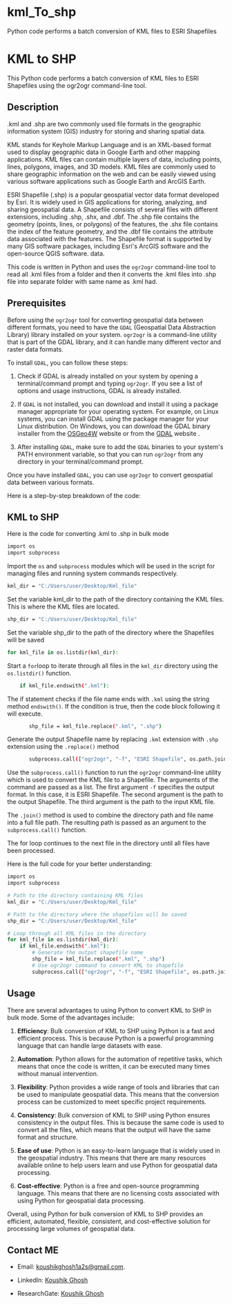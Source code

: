 # kml_To_shp
Python code performs a batch conversion of KML files to ESRI Shapefiles
# KML to SHP

This Python code performs a batch conversion of KML files to ESRI Shapefiles using the ogr2ogr command-line tool.

## Description
.kml and .shp are two commonly used file formats in the geographic information system (GIS) industry for storing and sharing spatial data.

KML stands for Keyhole Markup Language and is an XML-based format used to display geographic data in Google Earth and other mapping applications. KML files can contain multiple layers of data, including points, lines, polygons, images, and 3D models. KML files are commonly used to share geographic information on the web and can be easily viewed using various software applications such as Google Earth and ArcGIS Earth.

ESRI Shapefile (.shp) is a popular geospatial vector data format developed by Esri. It is widely used in GIS applications for storing, analyzing, and sharing geospatial data. A Shapefile consists of several files with different extensions, including .shp, .shx, and .dbf. The .shp file contains the geometry (points, lines, or polygons) of the features, the .shx file contains the index of the feature geometry, and the .dbf file contains the attribute data associated with the features. The Shapefile format is supported by many GIS software packages, including Esri's ArcGIS software and the open-source QGIS software. data.

This code is written in Python and uses the `ogr2ogr` command-line tool to read all .kml files from a folder and then it converts the .kml files into .shp file into separate folder with same name as .kml had.
## Prerequisites
Before using the `ogr2ogr` tool for converting geospatial data between different formats, you need to have the `GDAL` (Geospatial Data Abstraction Library) library installed on your system. `ogr2ogr` is a command-line utility that is part of the GDAL library, and it can handle many different vector and raster data formats.

To install `GDAL`, you can follow these steps:

1. Check if GDAL is already installed on your system by opening a terminal/command prompt and typing `ogr2ogr`. If you see a list of options and usage instructions, GDAL is already installed.

2. If `GDAL` is not installed, you can download and install it using a package manager appropriate for your operating system. For example, on Linux systems, you can install GDAL using the package manager for your Linux distribution. On Windows, you can download the GDAL binary installer from the [OSGeo4W](https://trac.osgeo.org/osgeo4w/) website  or from the [GDAL](https://gdal.org/download.html) website .

3. After installing `GDAL`, make sure to add the `GDAL` binaries to your system's PATH environment variable, so that you can run `ogr2ogr` from any directory in your terminal/command prompt.

Once you have installed `GDAL`, you can use `ogr2ogr` to convert geospatial data between various formats.

Here is a step-by-step breakdown of the code:

## KML to SHP
Here is the code for converting .kml to .shp in bulk mode
```bash
import os
import subprocess
```
Import the `os` and `subprocess` modules which will be used in the script for managing files and running system commands respectively.
```bash
kml_dir = "C:/Users/user/Desktop/Kml_file"
```
Set the variable kml_dir to the path of the directory containing the KML files. This is where the KML files are located.
```bash
shp_dir = "C:/Users/user/Desktop/Kml_file"
```
Set the variable shp_dir to the path of the directory where the Shapefiles will be saved
```bash
for kml_file in os.listdir(kml_dir):
```
Start a `for`loop to iterate through all files in the `kml_dir` directory using the `os.listdir()` function.

```bash
    if kml_file.endswith(".kml"):
```
The if statement checks if the file name ends with `.kml` using the string method `endswith()`. If the condition is true, then the code block following it will execute.
```bash
       shp_file = kml_file.replace(".kml", ".shp")
```
Generate the output Shapefile name by replacing `.kml` extension with `.shp` extension using the `.replace()` method

```bash
       subprocess.call(["ogr2ogr", "-f", "ESRI Shapefile", os.path.join(shp_dir, shp_file), os.path.join(kml_dir, kml_file)])
```
Use the `subprocess.call()` function to run the `ogr2ogr` command-line utility which is used to convert the KML file to a Shapefile. The arguments of the command are passed as a list. The first argument `-f` specifies the output format. In this case, it is ESRI Shapefile. The second argument is the path to the output Shapefile. The third argument is the path to the input KML file.

The `.join()` method is used to combine the directory path and file name into a full file path. The resulting path is passed as an argument to the `subprocess.call()` function.

The for loop continues to the next file in the directory until all files have been processed.

Here is the full code for your better understanding:
```bash
import os
import subprocess

# Path to the directory containing KML files
kml_dir = "C:/Users/user/Desktop/Kml_file"

# Path to the directory where the shapefiles will be saved
shp_dir = "C:/Users/user/Desktop/Kml_file"

# Loop through all KML files in the directory
for kml_file in os.listdir(kml_dir):
    if kml_file.endswith(".kml"):
        # Generate the output shapefile name
        shp_file = kml_file.replace(".kml", ".shp")
        # Use ogr2ogr command to convert KML to shapefile
        subprocess.call(["ogr2ogr", "-f", "ESRI Shapefile", os.path.join(shp_dir, shp_file), os.path.join(kml_dir, kml_file)])
```
## Usage

There are several advantages to using Python to convert KML to SHP in bulk mode. Some of the advantages include:

1. **Efficiency**: Bulk conversion of KML to SHP using Python is a fast and efficient process. This is because Python is a powerful programming language that can handle large datasets with ease.

2. **Automation**: Python allows for the automation of repetitive tasks, which means that once the code is written, it can be executed many times without manual intervention.

3. **Flexibility**: Python provides a wide range of tools and libraries that can be used to manipulate geospatial data. This means that the conversion process can be customized to meet specific project requirements.

4. **Consistency**: Bulk conversion of KML to SHP using Python ensures consistency in the output files. This is because the same code is used to convert all the files, which means that the output will have the same format and structure.

5. **Ease of use**: Python is an easy-to-learn language that is widely used in the geospatial industry. This means that there are many resources available online to help users learn and use Python for geospatial data processing.

6. **Cost-effective**: Python is a free and open-source programming language. This means that there are no licensing costs associated with using Python for geospatial data processing.

Overall, using Python for bulk conversion of KML to SHP provides an efficient, automated, flexible, consistent, and cost-effective solution for processing large volumes of geospatial data.
## Contact ME
* Email: koushikghosh1a2s@gmail.com.

* LinkedIn: [Koushik Ghosh](https://www.linkedin.com/in/koushik-ghosh-490761192/)

* ResearchGate: [Koushik Ghosh](https://www.researchgate.net/profile/Koushik-Ghosh-23)


